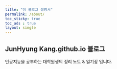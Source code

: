 ```yaml
---
title: "이 블로그 설명서"
permalink: /about/
toc_sticky: true
toc_ads : true
layout: single
---
```


## JunHyung Kang.github.io 블로그

인공지능을 공부하는 대학원생의 정리 노트 & 일기장 입니다.
